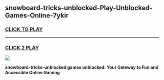 
## snowboard-tricks-unblocked-Play-Unblocked-Games-Online-7ykir
<h3>
<a href="https://premium76.site?title=snowboard-tricks-unblocked&ref=25A">CLICK TO PLAY</a></h3>
<hr>

<h3>
<a href="https://premium76.site?title=snowboard-tricks-unblocked&ref=25A">CLICK 2 PLAY</a>
  
</h3>

<a href="https://premium76.site?title=snowboard-tricks-unblocked&ref=25A"><img src="https://clearcache.store/games.png"></a>


**snowboard-tricks-unblocked games unblocked: Your Gateway to Fun and Accessible Online Gaming**

